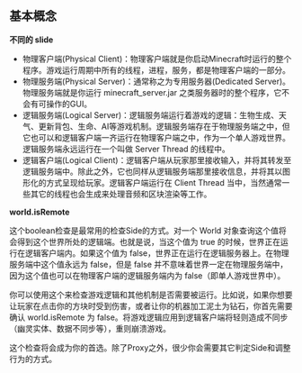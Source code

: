 


## 基本概念

**不同的 slide**
- 物理客户端(Physical Client)：物理客户端就是你启动Minecraft时运行的整个程序。游戏运行周期中所有的线程，进程，服务，都是物理客户端的一部分。
- 物理服务端(Physical Server)：通常称之为专用服务器(Dedicated Server)。物理服务端就是你运行 minecraft_server.jar 之类服务器时的整个程序，它不会有可操作的GUI。
- 逻辑服务端(Logical Server)：逻辑服务端运行着游戏的逻辑：生物生成、天气、更新背包、生命、AI等游戏机制。逻辑服务端存在于物理服务端之中，但它也可以和逻辑客户端一齐运行在物理客户端之中，作为一个单人游戏世界。逻辑服务端永远运行在一个叫做 Server Thread 的线程中。
- 逻辑客户端(Logical Client)：逻辑客户端从玩家那里接收输入，并将其转发至逻辑服务端中。除此之外，它也同样从逻辑服务端那里接收信息，并将其以图形化的方式呈现给玩家。逻辑客户端运行在 Client Thread 当中，当然通常一些其它的线程也会生成来处理音频和区块渲染等工作。

**world.isRemote**

这个boolean检查是最常用的检查Side的方式。对一个 World 对象查询这个值将会得到这个世界所处的逻辑端。也就是说，当这个值为 true 的时候，世界正在运行在逻辑客户端内。如果这个值为 false，世界正在运行在逻辑服务器上。在物理服务端中这个值永远为 false，但是 false 并不意味着世界一定在物理服务端中，因为这个值也可以在物理客户端的逻辑服务端内为 false（即单人游戏世界中）。

你可以使用这个来检查游戏逻辑和其他机制是否需要被运行。比如说，如果你想要让玩家在点击你的方块时受到伤害，或者让你的机器加工泥土为钻石，你首先需要确认 world.isRemote 为 false。将游戏逻辑应用到逻辑客户端将轻则造成不同步（幽灵实体、数据不同步等），重则崩溃游戏。

这个检查将会成为你的首选。除了Proxy之外，很少你会需要其它判定Side和调整行为的方式。
